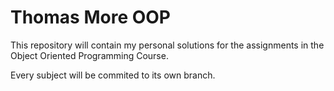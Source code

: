 # Thomas More OOP
This repository will contain my personal solutions for the assignments in the Object Oriented Programming Course.

Every subject will be commited to its own branch.